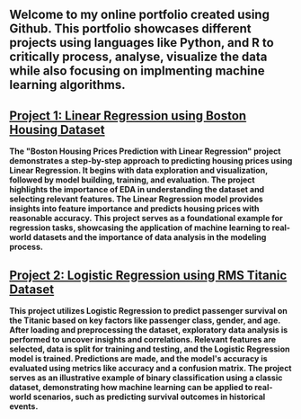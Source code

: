 
## Welcome to my online portfolio created using Github. This portfolio showcases different projects using languages like Python, and R to critically process, analyse, visualize the data while also focusing on implmenting machine learning algorithms.

## [Project 1: Linear Regression using Boston Housing Dataset](https://github.com/nirantbendale/Linear-Regression)
**The "Boston Housing Prices Prediction with Linear Regression" project demonstrates a step-by-step approach to predicting housing prices using Linear Regression. It begins with data exploration and visualization, followed by model building, training, and evaluation. The project highlights the importance of EDA in understanding the dataset and selecting relevant features. The Linear Regression model provides insights into feature importance and predicts housing prices with reasonable accuracy.**
**This project serves as a foundational example for regression tasks, showcasing the application of machine learning to real-world datasets and the importance of data analysis in the modeling process.**

## [Project 2: Logistic Regression using RMS Titanic Dataset](https://github.com/nirantbendale/Logistic-Regression)
**This project utilizes Logistic Regression to predict passenger survival on the Titanic based on key factors like passenger class, gender, and age. After loading and preprocessing the dataset, exploratory data analysis is performed to uncover insights and correlations. Relevant features are selected, data is split for training and testing, and the Logistic Regression model is trained. Predictions are made, and the model's accuracy is evaluated using metrics like accuracy and a confusion matrix. The project serves as an illustrative example of binary classification using a classic dataset, demonstrating how machine learning can be applied to real-world scenarios, such as predicting survival outcomes in historical events.**
